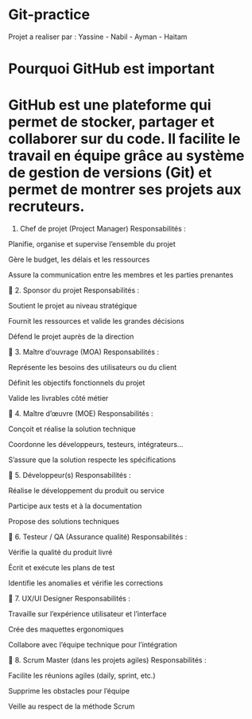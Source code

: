 # Git-practice
Projet a realiser par : Yassine - Nabil - Ayman - Haitam
# Pourquoi GitHub est important
GitHub est une plateforme qui permet de stocker, partager et collaborer sur du code. Il facilite le travail en équipe grâce au système de gestion de versions (Git) et permet de montrer ses projets aux recruteurs.
======

1. Chef de projet (Project Manager)
Responsabilités :

Planifie, organise et supervise l’ensemble du projet

Gère le budget, les délais et les ressources

Assure la communication entre les membres et les parties prenantes

🔹 2. Sponsor du projet
Responsabilités :

Soutient le projet au niveau stratégique

Fournit les ressources et valide les grandes décisions

Défend le projet auprès de la direction

🔹 3. Maître d’ouvrage (MOA)
Responsabilités :

Représente les besoins des utilisateurs ou du client

Définit les objectifs fonctionnels du projet

Valide les livrables côté métier

🔹 4. Maître d’œuvre (MOE)
Responsabilités :

Conçoit et réalise la solution technique

Coordonne les développeurs, testeurs, intégrateurs…

S’assure que la solution respecte les spécifications

🔹 5. Développeur(s)
Responsabilités :

Réalise le développement du produit ou service

Participe aux tests et à la documentation

Propose des solutions techniques

🔹 6. Testeur / QA (Assurance qualité)
Responsabilités :

Vérifie la qualité du produit livré

Écrit et exécute les plans de test

Identifie les anomalies et vérifie les corrections

🔹 7. UX/UI Designer
Responsabilités :

Travaille sur l’expérience utilisateur et l’interface

Crée des maquettes ergonomiques

Collabore avec l’équipe technique pour l’intégration

🔹 8. Scrum Master (dans les projets agiles)
Responsabilités :

Facilite les réunions agiles (daily, sprint, etc.)

Supprime les obstacles pour l’équipe

Veille au respect de la méthode Scrum
